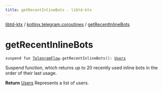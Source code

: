 ```yaml
---
title: getRecentInlineBots - libtd-ktx
---
```


[libtd-ktx](../index.html) / [kotlinx.telegram.coroutines](index.html) / [getRecentInlineBots](./get-recent-inline-bots.html)

# getRecentInlineBots

`suspend fun `[`TelegramFlow`](../kotlinx.telegram.core/-telegram-flow/index.html)`.getRecentInlineBots(): `[`Users`](https://tdlibx.github.io/td/docs/org/drinkless/td/libcore/telegram/TdApi.Users.html)

Suspend function, which returns up to 20 recently used inline bots in the order of their last
usage.

**Return**
[Users](https://tdlibx.github.io/td/docs/org/drinkless/td/libcore/telegram/TdApi.Users.html) Represents a list of users.

